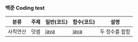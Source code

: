 ### 백준 Coding test

| 분류     | 주제 | 일반(코드)                                      | 함수(코드)                                      | 설명           |
| -------- | ---- | ----------------------------------------------- | ----------------------------------------------- | -------------- |
| 사칙연산 | 덧셈 | [java](https://www.acmicpc.net/source/51269887) | [java](https://www.acmicpc.net/source/51271533) | 두 정수를 합함 |

